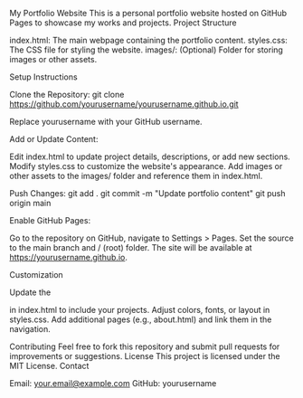 My Portfolio Website
This is a personal portfolio website hosted on GitHub Pages to showcase my works and projects.
Project Structure

index.html: The main webpage containing the portfolio content.
styles.css: The CSS file for styling the website.
images/: (Optional) Folder for storing images or other assets.

Setup Instructions

Clone the Repository:
git clone https://github.com/yourusername/yourusername.github.io.git

Replace yourusername with your GitHub username.

Add or Update Content:

Edit index.html to update project details, descriptions, or add new sections.
Modify styles.css to customize the website's appearance.
Add images or other assets to the images/ folder and reference them in index.html.


Push Changes:
git add .
git commit -m "Update portfolio content"
git push origin main


Enable GitHub Pages:

Go to the repository on GitHub, navigate to Settings > Pages.
Set the source to the main branch and / (root) folder.
The site will be available at https://yourusername.github.io.



Customization

Update the <section id="works"> in index.html to include your projects.
Adjust colors, fonts, or layout in styles.css.
Add additional pages (e.g., about.html) and link them in the navigation.

Contributing
Feel free to fork this repository and submit pull requests for improvements or suggestions.
License
This project is licensed under the MIT License.
Contact

Email: your.email@example.com
GitHub: yourusername
